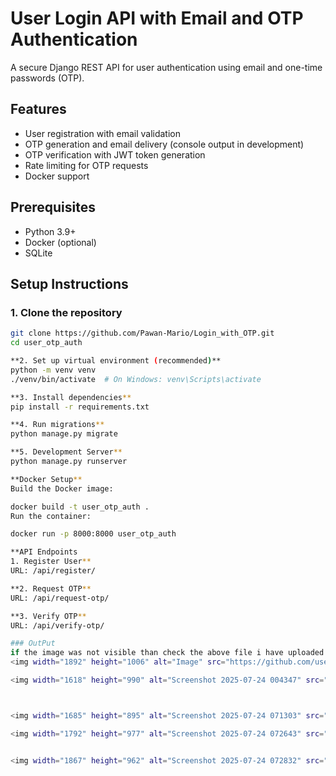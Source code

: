# User Login API with Email and OTP Authentication

A secure Django REST API for user authentication using email and one-time passwords (OTP).

## Features

- User registration with email validation
- OTP generation and email delivery (console output in development)
- OTP verification with JWT token generation
- Rate limiting for OTP requests
- Docker support

## Prerequisites

- Python 3.9+
- Docker (optional)
- SQLite



## Setup Instructions

### 1. Clone the repository

```bash
git clone https://github.com/Pawan-Mario/Login_with_OTP.git
cd user_otp_auth

**2. Set up virtual environment (recommended)**
python -m venv venv
./venv/bin/activate  # On Windows: venv\Scripts\activate

**3. Install dependencies**
pip install -r requirements.txt

**4. Run migrations**
python manage.py migrate

**5. Development Server**
python manage.py runserver

**Docker Setup**
Build the Docker image:

docker build -t user_otp_auth .
Run the container:

docker run -p 8000:8000 user_otp_auth

**API Endpoints
1. Register User**
URL: /api/register/

**2. Request OTP**
URL: /api/request-otp/

**3. Verify OTP**
URL: /api/verify-otp/

### OutPut
if the image was not visible than check the above file i have uploaded in the repo
<img width="1892" height="1006" alt="Image" src="https://github.com/user-attachments/assets/2f4ea25e-db43-4397-80e7-0d772cd79ea5" />

<img width="1618" height="990" alt="Screenshot 2025-07-24 004347" src="https://github.com/user-attachments/assets/44922f90-1a6a-472a-8c4e-7630034981f6" />



<img width="1685" height="895" alt="Screenshot 2025-07-24 071303" src="https://github.com/user-attachments/assets/07dec524-70fb-483c-bd65-5859667d8171" />

<img width="1792" height="977" alt="Screenshot 2025-07-24 072643" src="https://github.com/user-attachments/assets/2d24f0bc-86c1-429d-85d9-2b814ad8b19d" />


<img width="1867" height="962" alt="Screenshot 2025-07-24 072832" src="https://github.com/user-attachments/assets/484512bd-941a-40cb-ac2a-7c8d91c54241" />

